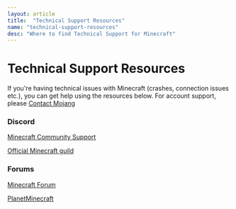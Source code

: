 ```yaml
---
layout: article
title:  "Technical Support Resources"
name: "technical-support-resources"
desc: "Where to find Technical Support for Minecraft"
---
```

# Technical Support Resources
If you're having technical issues with Minecraft (crashes, connection issues etc.), you can get help using the resources below. For account support, please [Contact Mojang](https://help.minecraft.net/hc/requests/new)

### Discord
[Minecraft Community Support](https://discord.gg/58Sxm23)

[Official Minecraft guild](https://discord.gg/minecraft)

### Forums
[Minecraft Forum](https://www.minecraftforum.net/forums/support)

[PlanetMinecraft](https://www.planetminecraft.com/forums/help/)
